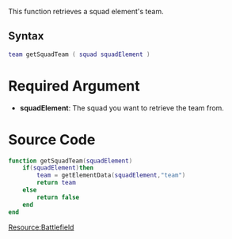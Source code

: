 This function retrieves a squad element's team.

Syntax
------

``` lua
team getSquadTeam ( squad squadElement )
```

Required Argument
=================

-   **squadElement**: The squad you want to retrieve the team from.

Source Code
===========

``` lua
function getSquadTeam(squadElement)
    if(squadElement)then
        team = getElementData(squadElement,"team")
        return team
    else
        return false
    end
end
```

[<Resource:Battlefield>](/docs/resource-battlefield.md "wikilink")
